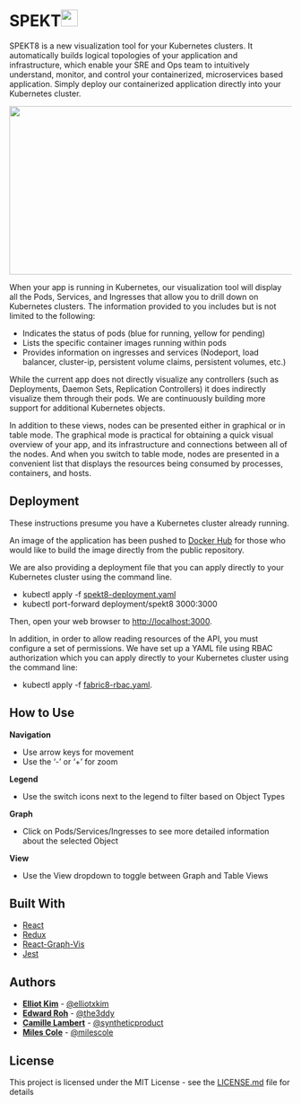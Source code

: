 # SPEKT<img width="30" alt="portfolio_view" src="https://github.com/spekt8/spekt8/blob/master/dist/images/src/client/images/spekt8-logo-ecbc06d5.png">

SPEKT8 is a new visualization tool for your Kubernetes clusters. It automatically builds logical topologies of your application and infrastructure, which enable your SRE and Ops team to intuitively understand, monitor, and control your containerized, microservices based application. Simply deploy our containerized application directly into your Kubernetes cluster. 

<img src="https://github.com/spekt8/spekt8/blob/master/spekt8-preview.gif" width="600" height="300" />

When your app is running in Kubernetes, our visualization tool will display all the Pods, Services, and Ingresses that allow you to drill down on Kubernetes clusters. The information provided to you includes but is not limited to the following:
* Indicates the status of pods (blue for running, yellow for pending)
* Lists the specific container images running within pods
* Provides information on ingresses and services (Nodeport, load balancer, cluster-ip, persistent volume claims, persistent volumes, etc.)

While the current app does not directly visualize any controllers (such as Deployments, Daemon Sets, Replication Controllers) it does indirectly visualize them through their pods. We are continuously building more support for additional Kubernetes objects.

In addition to these views, nodes can be presented either in graphical or in table mode. The graphical mode is practical for obtaining a quick visual overview of your app, and its infrastructure and connections between all of the nodes. And when you switch to table mode, nodes are presented in a convenient list that displays the resources being consumed by processes, containers, and hosts.

## Deployment
These instructions presume you have a Kubernetes cluster already running. 

An image of the application has been pushed to [Docker Hub](https://hub.docker.com/r/elliotxkim/spekt8/tags/) for those who would like to build the image directly from the public repository. 

We are also providing a deployment file that you can apply directly to your Kubernetes cluster using the command line. 

* kubectl apply -f [spekt8-deployment.yaml](https://raw.githubusercontent.com/spekt8/spekt8/master/spekt8-deployment.yaml)
* kubectl port-forward deployment/spekt8 3000:3000

Then, open your web browser to [http://localhost:3000](http://localhost:3000).

In addition, in order to allow reading resources of the API, you must configure a set of permissions. We have set up a YAML file using RBAC authorization which you can apply directly to your Kubernetes cluster using the command line:
* kubectl apply -f [fabric8-rbac.yaml](https://raw.githubusercontent.com/spekt8/spekt8/master/fabric8-rbac.yaml).

## How to Use 

**Navigation**
* Use arrow keys for movement
* Use the ‘-’ or ‘+’ for zoom

**Legend**
* Use the switch icons next to the legend to filter based on Object Types

**Graph**
* Click on Pods/Services/Ingresses to see more detailed information about the selected Object

**View**
* Use the View dropdown to toggle between Graph and Table Views

## Built With
* [React](https://github.com/facebook/react) 
* [Redux](https://github.com/reduxjs/redux) 
* [React-Graph-Vis](https://github.com/crubier/react-graph-vis)
* [Jest](https://github.com/facebook/jest/)


## Authors
* **[Elliot Kim](https://www.linkedin.com/in/elliotjykim/)** - [@elliotxkim](https://github.com/elliotxkim)
* **[Edward Roh](https://www/linkedin.com/in/edwardroh)** - [@the3ddy](https://github.com/the3ddy)
* **[Camille Lambert](https://www.linkedin.com/in/camillelambert/)** - [@syntheticproduct](https://github.com/syntheticproduct)
* **[Miles Cole](https://www.linkedin.com/in/colemiles/)** - [@milescole](https://github.com/milescole)


## License

This project is licensed under the MIT License - see the [LICENSE.md](https://github.com/spekt8/spekt8/blob/master/LICENSE) file for details
